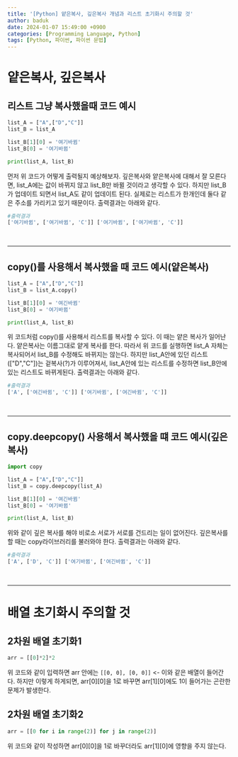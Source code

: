 ```yaml
---
title: '[Python] 얕은복사, 깊은복사 개념과 리스트 초기화시 주의할 것'
author: baduk
date: 2024-01-07 15:49:00 +0900
categories: [Programming Language, Python]
tags: [Python, 파이썬, 파이썬 문법]
---
```

<script async src="https://pagead2.googlesyndication.com/pagead/js/adsbygoogle.js?client=ca-pub-2582023706445264"
     crossorigin="anonymous"></script>

# 얕은복사, 깊은복사

## 리스트 그냥 복사했을때 코드 예시
```python
list_A = ["A",["D","C"]]
list_B = list_A

list_B[1][0] = '여기바뀜'
list_B[0] = '여기바뀜'

print(list_A, list_B)
```
먼저 위 코드가 어떻게 출력될지 예상해보자. 깊은복사와 얕은복사에 대해서 잘 모른다면, list_A에는 값이 바뀌지 않고 list_B만 바뀔 것이라고 생각할 수 있다. 하지만 list_B가 업데이트 되면서 list_A도 같이 업데이트 된다. 실제로는 리스트가 한개인데 둘다 같은 주소를 가리키고 있기 때문이다. 출력결과는 아래와 같다.

```python
#출력결과
['여기바뀜', ['여기바뀜', 'C']] ['여기바뀜', ['여기바뀜', 'C']]
```

<br>

---


## copy()를 사용해서 복사했을 때 코드 예시(얕은복사)
```python
list_A = ["A",["D","C"]]
list_B = list_A.copy()

list_B[1][0] = '여긴바뀜'
list_B[0] = '여기바뀜'

print(list_A, list_B)
```
위 코드처럼 copy()를 사용해서 리스트를 복사할 수 있다. 이 때는 얕은 복사가 일어난다. 얕은복사는 이름그대로 얕게 복사를 한다. 따라서 위 코드를 실행하면 list_A 자체는 복사되어서 list_B를 수정해도 바뀌지는 않는다. 하지만 list_A안에 있던 리스트(["D","C"])는 겉복사(?)가 이루어져서, list_A안에 있는 리스트를 수정하면 list_B안에 있는 리스트도 바뀌게된다. 출력결과는 아래와 같다.

```python
#출력결과
['A', ['여긴바뀜', 'C']] ['여기바뀜', ['여긴바뀜', 'C']]
```


<br>

---


## copy.deepcopy() 사용해서 복사했을 떄 코드 예시(깊은복사)
```python
import copy

list_A = ["A",["D","C"]]
list_B = copy.deepcopy(list_A)

list_B[1][0] = '여긴바뀜'
list_B[0] = '여기바뀜'

print(list_A, list_B)
```
위와 같이 깊은 복사를 해야 비로소 서로가 서로를 건드리는 일이 없어진다. 깊은복사를 할 때는 copy라이브러리를 불러와야 한다. 출력결과는 아래와 같다.

```python
#출력결과
['A', ['D', 'C']] ['여기바뀜', ['여긴바뀜', 'C']]
```

<br>

---
# 배열 초기화시 주의할 것

## 2차원 배열 초기화1
```python
arr = [[0]*2]*2
```
위 코드와 같이 입력하면 arr 안에는 `[[0, 0], [0, 0]]` <- 이와 같은 배열이 들어간다. 하지만 이렇게 하게되면, arr[0][0]을 1로 바꾸면 arr[1][0]에도 1이 들어가는 곤란한 문제가 발생한다.


## 2차원 배열 초기화2
```python
arr = [[0 for i in range(2)] for j in range(2)]
```
위 코드와 같이 작성하면 arr[0][0]을 1로 바꾸더라도 arr[1][0]에 영향을 주지 않는다.


<script async src="https://pagead2.googlesyndication.com/pagead/js/adsbygoogle.js?client=ca-pub-2582023706445264"
     crossorigin="anonymous"></script>
